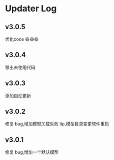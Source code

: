 # Updater Log
## v3.0.5
优化code 😆😆😆

## v3.0.4
移出未使用代码

## v3.0.3

添加自动更新

## v3.0.2

修复 bug,增加模型加载失败 tip,模型目录变更软件重启

## v3.0.1

修复 bug,增加一个默认模型
